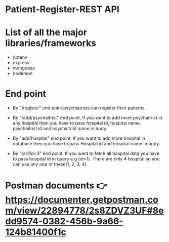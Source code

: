 # Patient-Register-REST API


# List of all the major libraries/frameworks

- dotenv
- express
- mongoose
- nodemon

# End point 

- By "/register" end point psychiatrists can register their patients.

- By "/add/psychaitrist" end point, If you want to add more psychaitrist in any hospital then you have to pass hospital id, hospital name, psychaitrist id and   psychaitrist name in body.

- By "add/hospital" end point, If you want to add more hospital in database then you have to pass Hospital id and hospital name in body.

- By "/all?id=3" end point, If you want to fetch all hospital data you have to pass hospital id in query e.g (id=1). There are only 4 hospital so you can use any one of these(1, 2, 3, 4).


# Postman documents 👉  https://documenter.getpostman.com/view/22894778/2s8ZDVZ3UF#8edd9574-0382-456b-9a66-124b81400f1c
 

